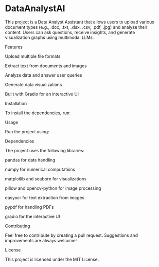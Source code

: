 # DataAnalystAI
This project is a Data Analyst Assistant that allows users to upload various document types (e.g., .doc, .txt, .xlsx, .csv, .pdf, .jpg) and analyze their content. Users can ask questions, receive insights, and generate visualization graphs using multimodal LLMs.

Features

Upload multiple file formats

Extract text from documents and images

Analyze data and answer user queries

Generate data visualizations

Built with Gradio for an interactive UI

Installation

To install the dependencies, run:

Usage

Run the project using:

Dependencies

The project uses the following libraries:

pandas for data handling

numpy for numerical computations

matplotlib and seaborn for visualizations

pillow and opencv-python for image processing

easyocr for text extraction from images

pypdf for handling PDFs

gradio for the interactive UI

Contributing

Feel free to contribute by creating a pull request. Suggestions and improvements are always welcome!

License

This project is licensed under the MIT License.

